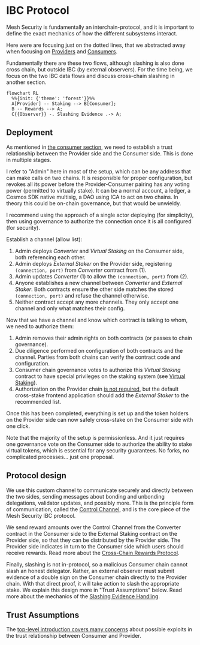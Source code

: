 # IBC Protocol

Mesh Security is fundamentally an interchain-protocol,
and it is important to define the exact mechanics of
how the different subsystems interact.

Here were are focusing just on the dotted lines, that
we abstracted away when focusing on [Providers](../provider/Provider.md)
and [Consumers](../consumer/Consumer.md).

Fundamentally there are these two flows, although slashing
is also done cross chain, but outside IBC (by external observers).
For the time being, we focus on the two IBC data flows
and discuss cross-chain slashing in another section.

```mermaid
flowchart RL
  %%{init: {'theme': 'forest'}}%%
  A[Provider] -- Staking --> B[Consumer];
  B -- Rewards --> A;
  C{{Observer}} -. Slashing Evidence .-> A;
```

## Deployment

As mentioned in [the consumer section](../consumer/Consumer.md),
we need to establish a trust relationship between the Provider side and the Consumer side. This is done in multiple stages.

I refer to "Admin" here in most of the setup, which can be any address that can make calls on two chains.
It is responsible for proper configuration, but revokes all its power before the Provider-Consumer pairing has any
voting power (permitted to virtually stake). It can be a normal account, a ledger, a Cosmos SDK native multisig,
a DAO using ICA to act on two chains. In theory this could be on-chain governance, but that would be unwieldy.

I recommend using the approach of a single actor deploying (for simplicity), then using governance to authorize
the connection once it is all configured (for security).

Establish a channel (allow list):

1. Admin deploys _Converter_ and _Virtual Staking_ on the Consumer side, both referencing each other.
2. Admin deploys _External Staker_ on the Provider side, registering `(connection, port)`
   from _Converter_ contract from (1).
3. Admin updates _Converter_ (1) to allow the `(connection, port)` from (2).
4. Anyone establishes a new channel between _Converter_ and _External Staker_.
   Both contracts ensure the other side matches the stored `(connection, port)` and refuse the channel otherwise.
5. Neither contract accept any more channels. They only accept one channel and only what matches their config.

Now that we have a channel and know which contract is talking to whom, we need
to authorize them:

1. Admin removes their admin rights on both contracts (or passes to chain governance).
2. Due diligence performed on configuration of both contracts and the channel. Parties from both chains
   can verify the contract code and configuration.
3. Consumer chain governance votes to authorize this _Virtual Staking_ contract to have special
   privileges on the staking system (see [Virtual Staking](../consumer/VirtualStaking.md)).
4. Authorization on the Provider chain [is not required](https://github.com/CosmWasm/mesh-security/blob/begin-architecture/docs/provider/Vault.md#design-decisions),
   but the default cross-stake frontend application should add the _External Staker_ to the recommended list.

Once this has been completed, everything is set up and the token holders on the Provider side
can now safely cross-stake on the Consumer side with one click.

Note that the majority of the setup is permissionless. And it just requires one governance vote on the
Consumer side to authorize the ability to stake virtual tokens, which is essential for any security guarantees.
No forks, no complicated processes... just one proposal.

## Protocol design

We use this custom channel to communicate securely and directly
between the two sides, sending messages about bonding and unbonding
delegations, validator updates, and possibly more. This is the
principle form of communication, called the
[Control Channel](./ControlChannel.md), and is the core
piece of the Mesh Security IBC protocol.

We send reward amounts over the Control Channel from the Converter contract
in the Consumer side to the External Staking contract on the Provider side, so that
they can be distributed by the Provider side. The Provider side
indicates in turn to the Consumer side which users should receive rewards.
Read more about the [Cross-Chain Rewards Protocol](./Rewards.md).

Finally, slashing is not in-protocol, so a malicious Consumer chain
cannot slash an honest delegator. Rather, an external observer must
submit evidence of a double sign on the Consumer chain directly to
the Provider chain. With that direct proof, it will take action to slash
the appropriate stake. We explain this design more in "Trust Assumptions" below.
Read more about the mechanics of the [Slashing Evidence Handling](./Slashing.md).

## Trust Assumptions

The [top-level introduction covers many concerns](../README.md#common-concerns)
about possible exploits in the trust relationship between Consumer and Provider.
